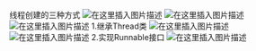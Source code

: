 ﻿线程创建的三种方式
![在这里插入图片描述](https://img-blog.csdnimg.cn/959a2eb00cd9422c8c0b9da0d2e64fec.png?x-oss-process=image/watermark,type_d3F5LXplbmhlaQ,shadow_50,text_Q1NETiBAcXFfNDYzMDM1ODQ=,size_20,color_FFFFFF,t_70,g_se,x_16)
![在这里插入图片描述](https://img-blog.csdnimg.cn/b79d3e66cefb4833b544d960516263de.png?x-oss-process=image/watermark,type_d3F5LXplbmhlaQ,shadow_50,text_Q1NETiBAcXFfNDYzMDM1ODQ=,size_20,color_FFFFFF,t_70,g_se,x_16)
![在这里插入图片描述](https://img-blog.csdnimg.cn/9d976de22d2a4b23a9b158dd1018a5d2.png?x-oss-process=image/watermark,type_d3F5LXplbmhlaQ,shadow_50,text_Q1NETiBAcXFfNDYzMDM1ODQ=,size_20,color_FFFFFF,t_70,g_se,x_16)
1.继承Thread类
![在这里插入图片描述](https://img-blog.csdnimg.cn/670c0af8c71a4ea8a7689741aa4b9416.png?x-oss-process=image/watermark,type_d3F5LXplbmhlaQ,shadow_50,text_Q1NETiBAcXFfNDYzMDM1ODQ=,size_18,color_FFFFFF,t_70,g_se,x_16)
![在这里插入图片描述](https://img-blog.csdnimg.cn/68183db7c9344a0ca8ea6c1994ee028b.png)
2.实现Runnable接口
![在这里插入图片描述](https://img-blog.csdnimg.cn/09b3f4b135e745fc911668dab6d8f4ba.png?x-oss-process=image/watermark,type_d3F5LXplbmhlaQ,shadow_50,text_Q1NETiBAcXFfNDYzMDM1ODQ=,size_20,color_FFFFFF,t_70,g_se,x_16)




